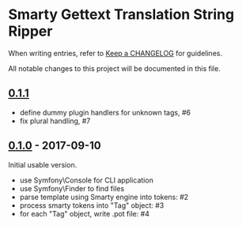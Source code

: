 # Smarty Gettext Translation String Ripper

When writing entries, refer to [Keep a CHANGELOG](http://keepachangelog.com/) for guidelines.

All notable changes to this project will be documented in this file.

## [0.1.1]

- define dummy plugin handlers for unknown tags, #6
- fix plural handling, #7

[0.1.1]: https://github.com/smarty-gettext/tsmarty2c/compare/0.1.0...master

## [0.1.0] - 2017-09-10

Initial usable version.

- use Symfony\Console for CLI application
- use Symfony\Finder to find files
- parse template using Smarty engine into tokens: #2
- process smarty tokens into "Tag" object: #3
- for each "Tag" object, write .pot file: #4

[0.1.0]: https://github.com/smarty-gettext/tsmarty2c/commits/0.1.0
